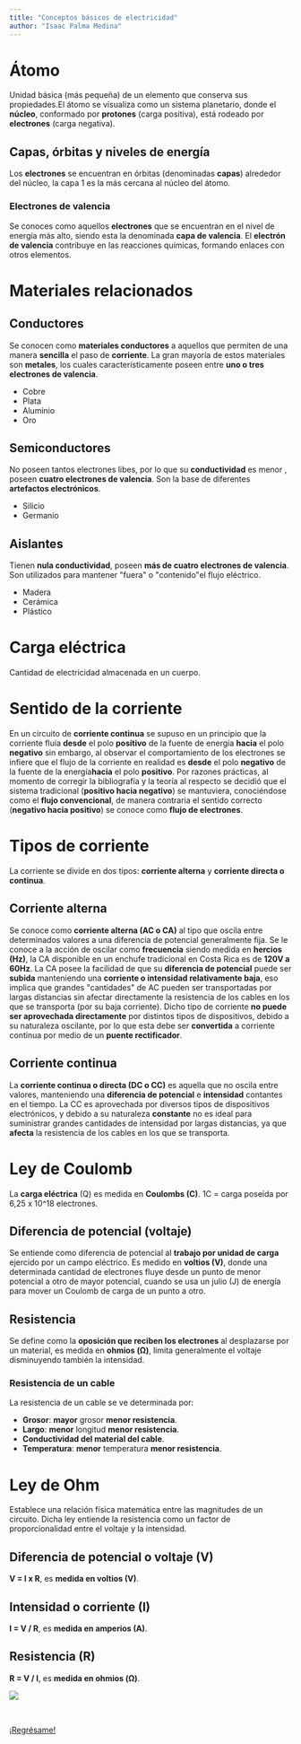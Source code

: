 ```yaml
---
title: "Conceptos básicos de electricidad"
author: "Isaac Palma Medina"
---
```


# Átomo

Unidad básica (más pequeña) de un elemento que conserva sus propiedades.El átomo se visualiza como un sistema planetario, donde el **núcleo**, conformado por **protones** (carga positiva), está rodeado por **electrones** (carga negativa).

## Capas, órbitas y niveles de energía

Los **electrones** se encuentran en órbitas (denominadas **capas**) alrededor del núcleo, la capa 1 es la más cercana al núcleo del átomo.

### Electrones de valencia

Se conoces como aquellos **electrones** que se encuentran en el nivel de energía más alto, siendo esta la denominada **capa de valencia**. El **electrón de valencia** contribuye en las reacciones químicas, formando enlaces con otros elementos.

# Materiales relacionados

##  Conductores

Se conocen como **materiales conductores** a aquellos que permiten de una manera **sencilla** el paso de **corriente**. La gran mayoría de estos materiales son **metales**, los cuales característicamente poseen entre **uno o tres electrones de valencia**.

- Cobre
- Plata
- Aluminio
- Oro

## Semiconductores

No  poseen tantos electrones libes, por lo que su **conductividad** es menor , poseen **cuatro electrones de valencia**. Son la base de diferentes **artefactos electrónicos**.

- Silicio
- Germanio

## Aislantes

Tienen **nula conductividad**, poseen **más de cuatro electrones de valencia**. Son utilizados para mantener "fuera" o "contenido"el flujo eléctrico. 

- Madera
- Cerámica
- Plástico

# Carga eléctrica

Cantidad de electricidad almacenada en un cuerpo.

# Sentido de la corriente

En un circuito de **corriente continua** se supuso en un principio que la corriente fluía **desde** el polo **positivo** de la fuente de energía **hacia** el polo **negativo** sin embargo, al observar el comportamiento de los electrones se infiere que el flujo de la corriente en realidad es **desde** el polo **negativo** de la fuente de la energía**hacia** el polo **positivo**. Por razones prácticas, al momento de corregir la bibliografía y la teoría al respecto se decidió que el sistema tradicional (**positivo hacia negativo**) se mantuviera, conociéndose como el **flujo convencional**, de manera contraria el sentido correcto (**negativo hacia positivo**) se conoce como **flujo de electrones**.

# Tipos de corriente

La corriente se divide en dos tipos: **corriente alterna** y **corriente directa o continua**.

## Corriente alterna

Se conoce como **corriente alterna (AC o CA)** al tipo que oscila entre determinados valores a una diferencia de potencial generalmente fija. Se le conoce a la acción de oscilar como **frecuencia**  siendo medida en **hercios (Hz)**, la CA disponible en un enchufe tradicional en Costa Rica es de **120V a 60Hz**.
La CA posee la facilidad de que su **diferencia de potencial** puede ser **subida** manteniendo una **corriente o intensidad relativamente baja**, eso implica que grandes "cantidades" de AC pueden ser transportadas por largas distancias sin afectar directamente la resistencia de los cables en los que se transporta (por su baja corriente). 
Dicho tipo de corriente **no puede ser aprovechada directamente** por distintos tipos de dispositivos, debido a su naturaleza oscilante, por lo que esta debe ser **convertida** a corriente continua por medio de un **puente rectificador**.

## Corriente continua

La **corriente continua o directa (DC o CC)** es aquella que no oscila entre valores, manteniendo una **diferencia de potencial** e **intensidad** contantes en el tiempo. La CC es aprovechada por diversos tipos de dispositivos electrónicos, y debido a su naturaleza **constante** no es ideal para suministrar grandes cantidades de intensidad por largas distancias, ya que **afecta** la resistencia de los cables en los que se transporta.

# Ley de Coulomb

La **carga eléctrica** (Q) es medida en **Coulombs (C)**. 1C = carga poseída por 6,25 x 10^18 electrones.

## Diferencia de potencial (voltaje)

Se entiende como diferencia de potencial al **trabajo por unidad de carga** ejercido por un campo eléctrico. Es medido en **voltios (V)**, donde una determinada cantidad de electrones fluye desde un punto de menor potencial a otro de mayor potencial, cuando se usa un julio (J) de energía para mover un Coulomb de carga de un punto a otro. 

## Resistencia

Se define como la **oposición que reciben los electrones** al desplazarse por un material, es medida en **ohmios (Ω)**, limita generalmente el voltaje disminuyendo también la intensidad.

###  Resistencia de un cable

La resistencia de un cable se ve determinada por:

- **Grosor**: **mayor** grosor **menor resistencia**.
- **Largo**: **menor** longitud **menor resistencia**.
- **Conductividad del material del cable**.
- **Temperatura**: **menor** temperatura **menor resistencia**.

# Ley de Ohm

Establece una relación física matemática entre las magnitudes de un circuito. Dicha ley entiende la resistencia como un factor de proporcionalidad entre el voltaje y la intensidad.  

## Diferencia de potencial o voltaje (V)

**V = I x R**, es **medida en voltios (V)**.

## Intensidad o corriente (I)

**I = V / R**, es **medida en amperios (A)**.

## Resistencia (R)

**R = V / I**, es **medida en ohmios (Ω)**.

![](https://img.shields.io/badge/License-CC\_BY--SA\_4.0-lightgrey.svg)

<br>

[¡Regrésame!](/index.md)